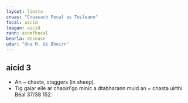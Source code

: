 ```yaml
---
layout: liosta
cnuas: "Cnuasach Focal as Teileann"
focal: aicíd
leagan: aicíd
rann: ainmfhocal
bearla: desease
udar: "Úna M. Uí Bheirn"
---
```

## aicíd 3

* An ~ chasta, staggers (in sheep).
*  Tig galar eile ar chaoiri'go minic a dtabharann muid an ~ chasta uirthi Béal 37/38 152.

